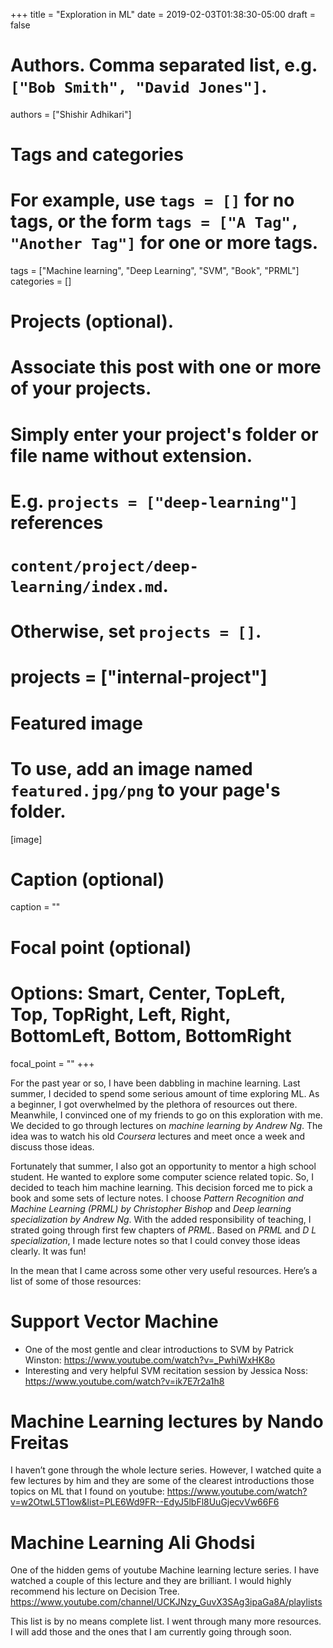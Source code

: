 +++
title = "Exploration in ML"
date = 2019-02-03T01:38:30-05:00
draft = false

# Authors. Comma separated list, e.g. `["Bob Smith", "David Jones"]`.
authors = ["Shishir Adhikari"]

# Tags and categories
# For example, use `tags = []` for no tags, or the form `tags = ["A Tag", "Another Tag"]` for one or more tags.
tags = ["Machine learning", "Deep Learning", "SVM", "Book", "PRML"]
categories = []

# Projects (optional).
#   Associate this post with one or more of your projects.
#   Simply enter your project's folder or file name without extension.
#   E.g. `projects = ["deep-learning"]` references
#   `content/project/deep-learning/index.md`.
#   Otherwise, set `projects = []`.
# projects = ["internal-project"]

# Featured image
# To use, add an image named `featured.jpg/png` to your page's folder.
[image]
  # Caption (optional)
  caption = ""

  # Focal point (optional)
  # Options: Smart, Center, TopLeft, Top, TopRight, Left, Right, BottomLeft, Bottom, BottomRight
  focal_point = ""
+++

For the past year or so, I have been dabbling in machine learning. Last summer, I decided to spend some serious amount of time exploring ML. As a beginner, I got overwhelmed by the plethora of resources out there. Meanwhile, I convinced one of my friends to go on this exploration with me. We decided to go through lectures on _machine learning by Andrew Ng_. The idea was to watch his old _Coursera_ lectures and meet once a week and discuss those ideas.

Fortunately that summer, I also got an opportunity to mentor a high school student. He wanted to explore some computer science related topic. So, I decided to teach him machine learning. This decision forced me to pick a book and some sets of lecture notes. I choose _Pattern Recognition and Machine Learning (PRML) by Christopher Bishop_ and _Deep learning specialization by Andrew Ng_. With the added responsibility of teaching, I strated going through first few chapters of _PRML_. Based on _PRML_ and _D L specialization_, I made lecture notes so that I could convey those ideas clearly. It was fun!

In the mean that I came across some other very useful resources. Here’s a list of some of those resources:
# Support Vector Machine

  * One of the most gentle and clear introductions to SVM by Patrick Winston:
    https://www.youtube.com/watch?v=_PwhiWxHK8o
  * Interesting and very helpful SVM recitation session by Jessica Noss:
    https://www.youtube.com/watch?v=ik7E7r2a1h8

#  Machine Learning lectures by Nando Freitas
I haven’t gone through the whole lecture series. However, I watched quite a few lectures by him and they are some of the clearest introductions those topics on ML that I found on youtube:
https://www.youtube.com/watch?v=w2OtwL5T1ow&list=PLE6Wd9FR--EdyJ5lbFl8UuGjecvVw66F6

#  Machine Learning Ali Ghodsi
One of the hidden gems of youtube Machine learning lecture series. I have watched a couple of this lecture and they are brilliant. I would highly recommend his lecture on Decision Tree.
https://www.youtube.com/channel/UCKJNzy_GuvX3SAg3ipaGa8A/playlists

This list is by no means complete list. I went through many more resources. I will add those and the ones that I am currently going through soon.
